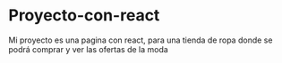 # Proyecto-con-react
Mi proyecto es una pagina con react, para una tienda de ropa donde se podrá comprar y ver las ofertas de la moda

